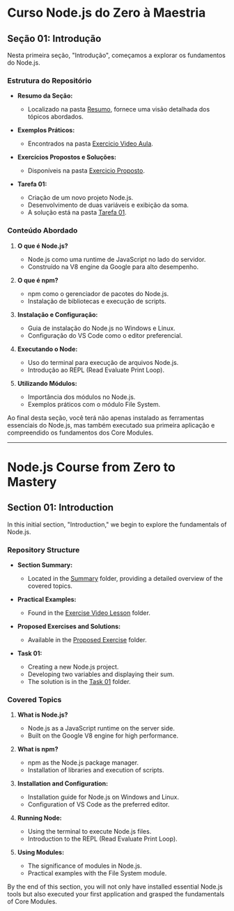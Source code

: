 # Curso Node.js do Zero à Maestria

## Seção 01: Introdução

Nesta primeira seção, "Introdução", começamos a explorar os fundamentos do Node.js.

### Estrutura do Repositório

- **Resumo da Seção:**
   - Localizado na pasta [Resumo](./RESUMO/), fornece uma visão detalhada dos tópicos abordados.

- **Exemplos Práticos:**
   - Encontrados na pasta [Exercicio Video Aula](./EXERCICIOS/EXERCICIO%20VIDEO%20AULA/).

- **Exercícios Propostos e Soluções:**
   - Disponíveis na pasta [Exercicio Proposto](./EXERCICIOS/EXERCICIO%20PROPOSTO/).

- **Tarefa 01:**
   - Criação de um novo projeto Node.js.
   - Desenvolvimento de duas variáveis e exibição da soma.
   - A solução está na pasta [Tarefa 01](./EXERCICIOS/EXERCICIO%20PROPOSTO/TAREFA%2001/).

### Conteúdo Abordado

1. **O que é Node.js?**
   - Node.js como uma runtime de JavaScript no lado do servidor.
   - Construído na V8 engine da Google para alto desempenho.

2. **O que é npm?**
   - npm como o gerenciador de pacotes do Node.js.
   - Instalação de bibliotecas e execução de scripts.

3. **Instalação e Configuração:**
   - Guia de instalação do Node.js no Windows e Linux.
   - Configuração do VS Code como o editor preferencial.

4. **Executando o Node:**
   - Uso do terminal para execução de arquivos Node.js.
   - Introdução ao REPL (Read Evaluate Print Loop).

5. **Utilizando Módulos:**
   - Importância dos módulos no Node.js.
   - Exemplos práticos com o módulo File System.

Ao final desta seção, você terá não apenas instalado as ferramentas essenciais do Node.js, mas também executado sua primeira aplicação e compreendido os fundamentos dos Core Modules.

***

# Node.js Course from Zero to Mastery

## Section 01: Introduction

In this initial section, "Introduction," we begin to explore the fundamentals of Node.js.

### Repository Structure

- **Section Summary:**
   - Located in the [Summary](./RESUMO/) folder, providing a detailed overview of the covered topics.

- **Practical Examples:**
   - Found in the [Exercise Video Lesson](./EXERCICIOS/EXERCICIO%20VIDEO%20AULA/) folder.

- **Proposed Exercises and Solutions:**
   - Available in the [Proposed Exercise](./EXERCICIOS/EXERCICIO%20PROPOSTO/) folder.

- **Task 01:**
   - Creating a new Node.js project.
   - Developing two variables and displaying their sum.
   - The solution is in the [Task 01](./EXERCICIOS/EXERCICIO%20PROPOSTO/TAREFA%2001/) folder.

### Covered Topics

1. **What is Node.js?**
   - Node.js as a JavaScript runtime on the server side.
   - Built on the Google V8 engine for high performance.

2. **What is npm?**
   - npm as the Node.js package manager.
   - Installation of libraries and execution of scripts.

3. **Installation and Configuration:**
   - Installation guide for Node.js on Windows and Linux.
   - Configuration of VS Code as the preferred editor.

4. **Running Node:**
   - Using the terminal to execute Node.js files.
   - Introduction to the REPL (Read Evaluate Print Loop).

5. **Using Modules:**
   - The significance of modules in Node.js.
   - Practical examples with the File System module.

By the end of this section, you will not only have installed essential Node.js tools but also executed your first application and grasped the fundamentals of Core Modules.
